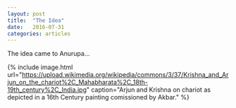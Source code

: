 ```yaml
---
layout: post
title:  "The Idea"
date:   2016-07-31
categories: articles
---
```


The idea came to Anurupa... 

{% include image.html url="https://upload.wikimedia.org/wikipedia/commons/3/37/Krishna_and_Arjun_on_the_chariot%2C_Mahabharata%2C_18th-19th_century%2C_India.jpg" caption="Arjun and Krishna on chariot as depicted in a 16th Century painting comissioned by Akbar." %}